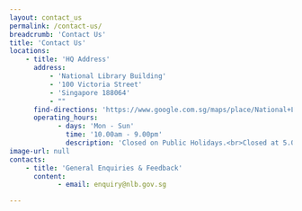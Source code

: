 ```yaml
---
layout: contact_us
permalink: /contact-us/
breadcrumb: 'Contact Us'
title: 'Contact Us'
locations:
    - title: 'HQ Address'
      address:
          - 'National Library Building'
          - '100 Victoria Street'
          - 'Singapore 188064'
          - ""
      find-directions: 'https://www.google.com.sg/maps/place/National+Library+Board/@1.2975644,103.8521073,17z/data=!3m1!4b1!4m5!3m4!1s0x31da19a53b44f507:0x2ce078e72b32d70!8m2!3d1.297559!4d103.854296'
      operating_hours:
            - days: 'Mon - Sun'
              time: '10.00am - 9.00pm'
              description: 'Closed on Public Holidays.<br>Closed at 5.00pm on eves of Christmas, New Year and Chinese New Year.'
image-url: null
contacts:
    - title: 'General Enquiries & Feedback'
      content:
            - email: enquiry@nlb.gov.sg

---
```

